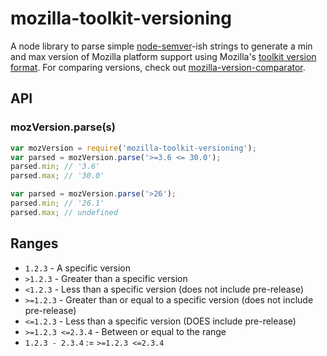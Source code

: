 # mozilla-toolkit-versioning

A node library to parse simple [node-semver](https://github.com/isaacs/node-semver/)-ish strings to generate a min and max version of Mozilla platform support using Mozilla's [toolkit version format](https://developer.mozilla.org/en-US/docs/Toolkit_version_format). For comparing versions, check out [mozilla-version-comparator](https://github.com/linagora/mozilla-version-comparator).
## API

### mozVersion.parse(s)

```javascript
var mozVersion = require('mozilla-toolkit-versioning');
var parsed = mozVersion.parse('>=3.6 <= 30.0');
parsed.min; // '3.6'
parsed.max; // '30.0'

var parsed = mozVersion.parse('>26');
parsed.min; // '26.1'
parsed.max; // undefined
```

## Ranges

* `1.2.3` - A specific version
* `>1.2.3` - Greater than a specific version
* `<1.2.3` - Less than a specific version (does not include pre-release)
* `>=1.2.3` - Greater than or equal to a specific version (does not include pre-release)
* `<=1.2.3` - Less than a specific version (DOES include pre-release)
* `>=1.2.3 <=2.3.4` - Between or equal to the range
* `1.2.3 - 2.3.4` := `>=1.2.3 <=2.3.4`

